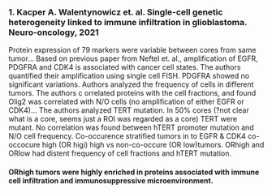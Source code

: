 ### 1. Kacper A. Walentynowicz et. al. Single-cell genetic heterogeneity linked to immune infiltration in glioblastoma. Neuro-oncology, 2021

Protein expression of 79 markers were variable between cores from same tumor...
  Based on previous paper from Neftel et. al., amplification of EGFR, PDGFRA and CDK4 is associated with cancer cell states. The authors quantified their
amplification using single cell FISH. PDGFRA showed no significant variations. Authors analyzed the frequency of cells in different tumors. The authors c
orrelated proteins with the cell fractions, and found Olig2 was correlated with N/O cells (no amplification of either EGFR or CDK4)... The authors analyzed 
TERT mutation. In 50% cores (?not clear what is a core, seems just a ROI was regarded as a core) TERT were mutant. No correlation was found between hTERT 
promoter mutation and N/O cell frequency.
  Co-occurence stratified tumors in to EGFR & CDK4 co-occocure high (OR higi) high vs non-co-occure (OR low)tumors. ORhigh and ORlow had distent frequency of 
cell fractions and hTERT mutation.
#### ORhigh tumors were highly enriched in proteins associated with immune cell infiltration and immunosuppressive microenvironment.
